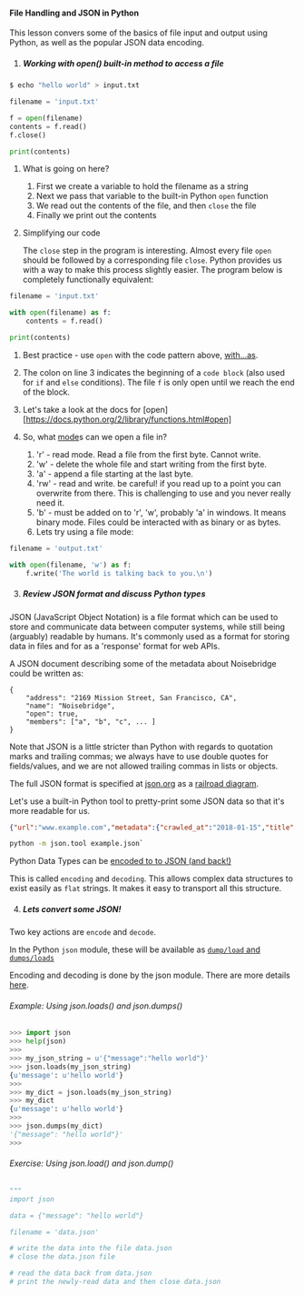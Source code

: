 #### File Handling and JSON in Python

This lesson convers some of the basics of file input and output using Python,
as well as the popular JSON data encoding.


1. ##### Working with open() built-in method to access a file

```bash
$ echo "hello world" > input.txt
```

```python
filename = 'input.txt'

f = open(filename)
contents = f.read()
f.close()

print(contents)
```

1. What is going on here?

    1. First we create a variable to hold the filename as a string
    2. Next we pass that variable to the built-in Python `open` function
    3. We read out the contents of the file, and then `close` the file
    4. Finally we print out the contents

2. Simplifying our code

    The `close` step in the program is interesting.  Almost every file
    `open` should be followed by a corresponding file `close`.  Python
    provides us with a way to make this process slightly easier.  The
    program below is completely functionally equivalent:

```python
filename = 'input.txt'

with open(filename) as f:
    contents = f.read()

print(contents)
```

1. Best practice - use `open` with the code pattern above, [with...as](https://docs.python.org/2/reference/compound_stmts.html#the-with-statement).
2. The colon on line 3 indicates the beginning of a `code block` (also
used for `if` and `else` conditions).  The file `f` is only open until
we reach the end of the block.
3. Let's take a look at the docs for
[open][https://docs.python.org/2/library/functions.html#open]

2. So, what [mode](https://docs.python.org/2/library/functions.html#open)s can we open a file in?
    1. 'r' - read mode. Read a file from the first byte. Cannot write.
    2. 'w' - delete the whole file and start writing from the first byte.
    3. 'a' - append a file starting at the last byte.
    4. 'rw' - read and write. be careful! if you read up to a point you can overwrite from there. This is challenging to use and you never really need it.
    5. 'b' - must be added on to 'r', 'w', probably 'a' in windows. It means binary mode. Files could be interacted with as binary or as bytes.
    6. Lets try using a file mode:

```python
filename = 'output.txt'

with open(filename, 'w') as f:
	f.write('The world is talking back to you.\n')
```

3. ##### Review JSON format and discuss Python types

JSON (JavaScript Object Notation) is a file format which can be used to store
and communicate data between computer systems, while still being (arguably)
readable by humans.  It's commonly used as a format for storing data in files
and for as a 'response' format for web APIs.

A JSON document describing some of the metadata about Noisebridge could be
written as:

```
{
    "address": "2169 Mission Street, San Francisco, CA",
    "name": "Noisebridge",
    "open": true,
    "members": ["a", "b", "c", ... ]
}
```

Note that JSON is a little stricter than Python with regards to quotation
marks and trailing commas; we always have to use double quotes for
fields/values, and we are not allowed trailing commas in lists or objects.

The full JSON format is specified at [json.org](http://www.json.org/) as a
[railroad diagram](https://en.wikipedia.org/wiki/Syntax_diagram).

Let's use a built-in Python tool to pretty-print some JSON data so that it's
more readable for us.

```json
{"url":"www.example.com","metadata":{"crawled_at":"2018-01-15","title":"Example Domain"}}
```

```bash
python -m json.tool example.json`
```

Python Data Types can be [encoded to to JSON (and back!)](https://docs.python.org/2/library/json.html#encoders-and-decoders)

This is called `encoding` and `decoding`. This allows complex data structures to exist easily as `flat` strings. It makes it easy to transport all this structure.

4. ##### Lets convert some JSON!

Two key actions are `encode` and `decode`. 

In the Python `json` module, these will be available as [`dump/load` and `dumps/loads`](https://docs.python.org/2/library/json.html#basic-usage)

Encoding and decoding is done by the json module. There are more details [here](https://docs.python.org/2/library/json.html#encoders-and-decoders).


###### Example: Using json.loads() and json.dumps()

```python
>>> import json
>>> help(json)
>>>
>>> my_json_string = u'{"message":"hello world"}'
>>> json.loads(my_json_string)
{u'message': u'hello world'}
>>>
>>> my_dict = json.loads(my_json_string)
>>> my_dict
{u'message': u'hello world'}
>>>
>>> json.dumps(my_dict)
'{"message": "hello world"}'
>>>
```

###### Exercise: Using json.load() and json.dump()

```python
"""
import json

data = {"message": "hello world"}

filename = 'data.json'

# write the data into the file data.json
# close the data.json file

# read the data back from data.json
# print the newly-read data and then close data.json
```
